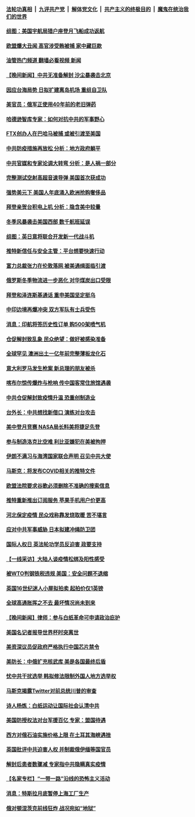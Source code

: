 ####  [法轮功真相](../../../../basic/blob/master/README.md?t=12140031) &nbsp;|&nbsp; [九评共产党](../../../../9ping.md/blob/master/README.md?t=12140031) &nbsp;|&nbsp; [解体党文化](../../../../jtdwh.md/blob/master/README.md?t=12140031)  &nbsp;|&nbsp; [共产主义的终极目的](../../../../gczydzjmd.md/blob/master/README.md?t=12140031) &nbsp;|&nbsp; [魔鬼在统治我们的世界](../../../../mgztzwmdsj.md/blob/master/README.md?t=12140031) 

#### [组图：美国宇航局猎户座登月飞船成功返航](../pages/nsc418/n13883910.md?t=12140031) 

#### [欧盟爆大丑闻 高官涉受贿被捕 家中藏巨款](../pages/nsc418/n13883993.md?t=12140031) 

#### [油管热门频道 翻墙必看视频 新闻](http://129.146.143.75:81/youtube.html?12140031)


#### [【晚间新闻】中共无准备解封 沙尘暴袭击北京](../pages/nsc418/n13883858.md?t=12140031) 

#### [因应台海局势 日拟扩建离岛机场 重组自卫队](../pages/nsc418/n13883805.md?t=12140031) 

#### [美官员：俄军正使用40年前的老旧弹药](../pages/nsc418/n13883721.md?t=12140031) 

#### [哈德逊智库专家：如何对抗中共的军事野心](../pages/nsc418/n13883608.md?t=12140031) 

#### [FTX创办人在巴哈马被捕 或被引渡至美国](../pages/nsc418/n13883624.md?t=12140031) 

#### [中共防疫措施再放松 分析：地方政府躺平](../pages/nsc418/n13883213.md?t=12140031) 

#### [中共官媒和专家论调大转弯 分析：是人祸一部分](../pages/nsc418/n13883453.md?t=12140031) 

#### [完整测试空射高超音速导弹 美国首次获成功](../pages/nsc418/n13883454.md?t=12140031) 

#### [强势美元下 美国人年底涌入欧洲抢购奢侈品](../pages/nsc418/n13883524.md?t=12140031) 

#### [拜登亲贺台积电上机 分析：隐含美中较量](../pages/nsc418/n13883456.md?t=12140031) 

#### [冬季风暴袭击美国西部 数千航班延误](../pages/nsc418/n13883425.md?t=12140031) 

#### [组图：英日意将联合开发新一代战斗机](../pages/nsc418/n13883173.md?t=12140031) 

#### [推特新信任与安全主管：平台想要快速行动](../pages/nsc418/n13883387.md?t=12140031) 

#### [富力总裁张力在伦敦落网 被美通缉面临引渡](../pages/nsc418/n13883423.md?t=12140031) 

#### [俄罗斯冬季物流进一步恶化 对华煤炭出口受限](../pages/nsc418/n13883393.md?t=12140031) 

#### [拜登和泽连斯基通话 重申美国坚定挺乌](../pages/nsc418/n13883414.md?t=12140031) 

#### [中印边境再爆冲突 双方军队有士兵受伤](../pages/nsc418/n13883388.md?t=12140031) 

#### [消息：印航将签历史性订单 购500架喷气机](../pages/nsc418/n13883308.md?t=12140031) 

#### [仓促解封致乱象 民众绝望：做好被感染准备](../pages/nsc418/n13883381.md?t=12140031) 

#### [全球罕见 澳洲出土一亿年前完整薄板龙化石](../pages/nsc418/n13882964.md?t=12140031) 

#### [意大利罗马发生枪案 新总理的朋友被杀](../pages/nsc418/n13883277.md?t=12140031) 

#### [喀布尔惊传爆炸与枪响 传中国客常住旅馆遇袭](../pages/nsc418/n13883280.md?t=12140031) 


#### [中共仓促解封致疫情升温 恐重创制造业](../pages/nsc418/n13883187.md?t=12140031) 



#### [台外长：中共想找新借口 演练对台攻击](../pages/nsc418/n13883079.md?t=12140031) 

#### [美中登月竞赛 NASA局长料美将捷足先登](../pages/nsc418/n13882939.md?t=12140031) 

#### [参与制造洛克比空难 利比亚嫌犯在美被拘押](../pages/nsc418/n13882745.md?t=12140031) 

#### [伊朗不满习与海湾国家联合声明 召见中共大使](../pages/nsc418/n13882879.md?t=12140031) 

#### [马斯克：将发布COVID相关的推特文件](../pages/nsc418/n13882793.md?t=12140031) 

#### [欧盟法院要求谷歌必须删除不准确的搜索信息](../pages/nsc418/n13882768.md?t=12140031) 

#### [推特重新推出订阅服务 苹果手机用户价更高](../pages/nsc418/n13882701.md?t=12140031) 

#### [河北保定疫情 民众戏称靠发烧取暖 苦不堪言](../pages/nsc418/n13882624.md?t=12140031) 

#### [应对中共军事威胁 日本拟建冲绳防卫团](../pages/nsc418/n13882534.md?t=12140031) 

#### [国际人权日 英法轮功学员反迫害 政要支持](../pages/nsc418/n13882386.md?t=12140031) 

#### [【一线采访】大陆人谈疫情松绑及阳性感受](../pages/nsc418/n13882311.md?t=12140031) 

#### [被WTO判钢铁税违规 美国：安全问题不退缩](../pages/nsc418/n13882335.md?t=12140031) 

#### [英国16世纪迷人小屋拟拍卖 起拍价仅1英镑](../pages/nsc418/n13882000.md?t=12140031) 


#### [全球高通胀挥之不去 最坏情况尚未到来](../pages/nsc418/n13882292.md?t=12140031) 



#### [【晚间新闻】律师：参与白纸革命可申请政治庇护](../pages/nsc418/n13882286.md?t=12140031) 

#### [美国名记者报导世界杯时突离世](../pages/nsc418/n13882198.md?t=12140031) 

#### [美资深议员促政府严格执行中国芯片禁令](../pages/nsc418/n13882143.md?t=12140031) 

#### [美防长：中俄扩充核武库 美是各国最终后盾](../pages/nsc418/n13881997.md?t=12140031) 

#### [忧中共干扰选举 韩拟修法限制外国人地方选举权](../pages/nsc418/n13881952.md?t=12140031) 

#### [马斯克揭露Twitter对前总统川普的审查](../pages/nsc418/n13881922.md?t=12140031) 

#### [诗人杨炼：白纸运动让国际社会认清中共](../pages/nsc418/n13879111.md?t=12140031) 

#### [美国防授权法对台军援百亿 专家：盟国待遇](../pages/nsc418/n13881831.md?t=12140031) 

#### [西方对俄石油实施价格上限 在土耳其海峡遇挫](../pages/nsc418/n13881761.md?t=12140031) 

#### [英国批评中共迫害人权 并制裁俄伊缅等国官员](../pages/nsc418/n13881775.md?t=12140031) 

#### [解封后患者数骤减 专家指中共隐瞒真实疫情](../pages/nsc418/n13881768.md?t=12140031) 

#### [【名家专栏】“一带一路”沿线的恐怖主义活动](../pages/nsc418/n13881670.md?t=12140031) 

#### [消息：特斯拉月底暂停上海工厂生产](../pages/nsc418/n13881710.md?t=12140031) 

#### [俄对顿涅茨克前线狂炸 战况宛如“地狱”](../pages/nsc418/n13881739.md?t=12140031) 

<img src='http://gfw-breaker.win/goodnews/indexes/nsc418.md' width='0px' height='0px'/>
